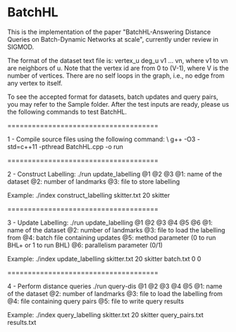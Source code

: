 # BatchHL

This is the implementation of the paper "BatchHL-Answering Distance Queries on Batch-Dynamic Networks at scale", currently under review in SIGMOD. 

The format of the dataset text file is: 
vertex_u deg_u v1 ... vn, where v1 to vn are neighbors of u. Note that the vertex id are from 0 to (V-1), where V is the number of vertices. There are no self loops in the graph, i.e., no edge from any vertex to itself. 

To see the accepted format for datasets, batch updates and query pairs, you may refer to the Sample folder. After the test inputs are ready, please us the following commands to test BatchHL.

=====================================

1 - Compile source files using the following command: \\
g++ -O3 -std=c++11 -pthread BatchHL.cpp -o run

=====================================

2 - Construct Labelling:
./run update_labelling @1 @2 @3
@1: name of the dataset
@2: number of landmarks
@3: file to store labelling

Example:
./index construct_labelling skitter.txt 20 skitter

=====================================

3 - Update Labelling:
./run update_labelling @1 @2 @3 @4 @5 @6
@1: name of the dataset
@2: number of landmarks
@3: file to load the labelling from
@4: batch file containing updates
@5: method parameter (0 to run BHL+ or 1 to run BHL)
@6: parallelism parameter (0/1)

Example:
./index update_labelling skitter.txt 20 skitter batch.txt 0 0

=====================================

4 - Perform distance queries
./run query-dis @1 @2 @3 @4 @5
@1: name of the dataset
@2: number of landmarks
@3: file to load the labelling from
@4: file containing query pairs
@5: file to write query results

Example:
./index query_labelling skitter.txt 20 skitter query_pairs.txt results.txt









